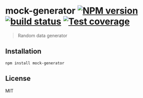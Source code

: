 # mock-generator [![NPM version][npm-image]][npm-url] [![build status][travis-image]][travis-url] [![Test coverage][coveralls-image]][coveralls-url]

> Random data generator

## Installation

    npm install mock-generator

## License

MIT

[npm-image]: https://img.shields.io/npm/v/mock-generator.svg?style=flat
[npm-url]: https://npmjs.org/package/mock-generator
[travis-image]: https://img.shields.io/travis/CatTail/mock-generator.svg?style=flat
[travis-url]: https://travis-ci.org/CatTail/mock-generator
[coveralls-image]: https://img.shields.io/coveralls/CatTail/mock-generator.svg?style=flat
[coveralls-url]: https://coveralls.io/r/CatTail/mock-generator?branch=master
